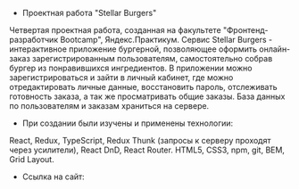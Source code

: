 * Проектная работа "Stellar Burgers"

Четвертая проектная работа, созданная на факультете "Фронтенд-разработчик Bootcamp", Яндекс.Практикум.
Сервис Stellar Burgers - интерактивное приложение бургерной, позволяющее оформить онлайн-заказ зарегистрированным пользователям, самостоятельно собрав бургер из понравившихся ингредиентов. В приложении можно зарегистрироваться и зайти в личный кабинет, где можно отредактировать личные данные, восстановить пароль, отслеживать готовность заказа, а так же просматривать общие заказы. База данных по пользователям и заказам храниться на сервере.

* При создании были изучены и применены технологии:

React,
Redux,
TypeScript,
Redux Thunk (запросы к серверу проходят через усилители),
React DnD,
React Router.
HTML5,
CSS3,
npm,
git,
BEM,
Grid Layout.

* Ссылка на сайт:


